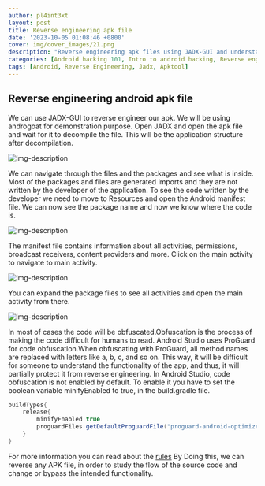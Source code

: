 ```yaml
---
author: pl4int3xt
layout: post
title: Reverse engineering apk file
date: '2023-10-05 01:08:46 +0800'
cover: img/cover_images/21.png
description: "Reverse engineering apk files using JADX-GUI and understanding the files inside an apk files"
categories: [Android hacking 101, Intro to android hacking, Reverse engineering android apk file]
tags: [Android, Reverse Engineering, Jadx, Apktool]
---
```


## Reverse engineering android apk file
We can use JADX-GUI to reverse engineer our apk. We will be using androgoat for demonstration purpose. Open JADX and open the apk file and wait for it to decompile the file.
This will be the application structure after decompilation. 

![img-description](/img/android-rev/1.png)

We can navigate through the files and the packages and see what is inside. Most of the packages and files are generated imports and they are not written by the developer of the application. To see the code written by the developer we need to move to Resources and open the Android manifest file. We can now see the package name and now we know where the code is.

![img-description](/img/android-rev/2.png)

The manifest file contains information about all activities, permissions, broadcast receivers, content providers and more. Click on the main activity to navigate to main activity. 

![img-description](/img/android-rev/3.png)

You can expand the package files to see all activities and open the main activity from there.

![img-description](/img/android-rev/4.png)

In most of cases the code will be obfuscated.Obfuscation is the process of making the code difficult for humans to read. Android Studio uses ProGuard for code obfuscation.When obfuscating with ProGuard, all method names are replaced with letters like a, b, c, and so on. This way, it will be difficult for someone to understand the functionality of the app, and thus, it will partially protect it from reverse engineering. In Android Studio, code obfuscation is not enabled by default. To enable it you have to set the boolean variable minifyEnabled to true, in the build.gradle file.
```gradle
buildTypes{
    release{
        minifyEnabled true
        proguardFiles getDefaultProguardFile("proguard-android-optimize.txt")
    }
}
```
For more information you can read about the [rules](https://developer.android.com/studio/build/shrink-code)
By Doing this, we can reverse any APK file, in order to study the flow of the source code and change or bypass the intended functionality.